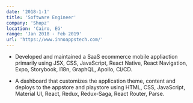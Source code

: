 ```yaml
---
date: '2018-1-1'
title: 'Software Engineer'
company: 'Shopz'
location: 'Cairo, EG'
range: 'Jan 2018 - Feb 2019'
url: 'https://www.innoappstech.com/'
---
```


- Developed and maintained a SaaS ecommerce mobile appliaction primarily using JSX, CSS, JavaScript, React Native, React Navigation, Expo, Storybook, I18n, GraphQL, Apollo, CI/CD.

- A dashboard that customizes the application theme, content and deploys to the appstore and playstore using HTML, CSS, JavaScript, Material UI, React, Redux, Redux-Saga, React Router, Parse.
